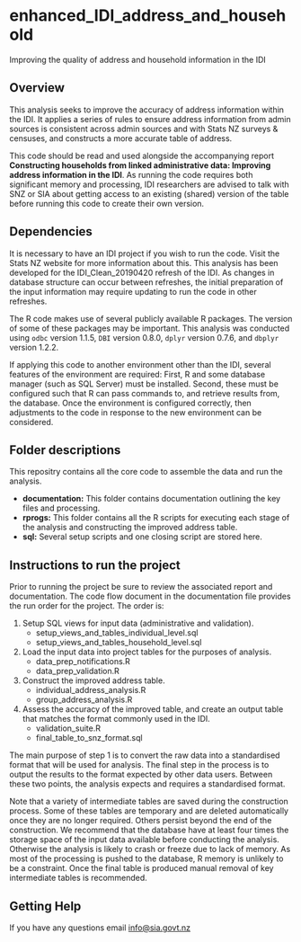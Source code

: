 # enhanced_IDI_address_and_household
Improving the quality of address and household information in the IDI

## Overview
This analysis seeks to improve the accuracy of address information within the IDI. It applies a series of rules to ensure address information from admin sources is consistent across admin sources and with Stats NZ surveys & censuses, and constructs a more accurate table of address.

This code should be read and used alongside the accompanying report **Constructing households from linked administrative data: Improving address information in the IDI**. As running the code requires both significant memory and processing, IDI researchers are advised to talk with SNZ or SIA about getting access to an existing (shared) version of the table before running this code to create their own version.

## Dependencies
It is necessary to have an IDI project if you wish to run the code. Visit the Stats NZ website for more information about this. This analysis has been developed for the IDI_Clean_20190420 refresh of the IDI. As changes in database structure can occur between refreshes, the initial preparation of the input information may require updating to run the code in other refreshes.

The R code makes use of several publicly available R packages. The version of some of these packages may be important. This analysis was conducted using `odbc` version 1.1.5, `DBI` version 0.8.0, `dplyr` version 0.7.6, and `dbplyr` version 1.2.2.

If applying this code to another environment other than the IDI, several features of the environment are required: First, R and some database manager (such as SQL Server) must be installed. Second, these must be configured such that R can pass commands to, and retrieve results from, the database. Once the environment is configured correctly, then adjustments to the code in response to the new environment can be considered.

## Folder descriptions
This repositry contains all the core code to assemble the data and run the analysis.

* **documentation:** This folder contains documentation outlining the key files and processing.
* **rprogs:** This folder contains all the R scripts for executing each stage of the analysis and constructing the improved address table.
* **sql:** Several setup scripts and one closing script are stored here.

## Instructions to run the project

Prior to running the project be sure to review the associated report and documentation. The code flow document in the documentation file provides the run order for the project. The order is:

1. Setup SQL views for input data (administrative and validation).
	* setup_views_and_tables_individual_level.sql
	* setup_views_and_tables_household_level.sql
2. Load the input data into project tables for the purposes of analysis.
	* data_prep_notifications.R
	* data_prep_validation.R
3. Construct the improved address table.
	* individual_address_analysis.R
	* group_address_analysis.R
4. Assess the accuracy of the improved table, and create an output table that matches the format commonly used in the IDI.
	* validation_suite.R
	* final_table_to_snz_format.sql

The main purpose of step 1 is to convert the raw data into a standardised format that will be used for analysis. The final step in the process is to output the results to the format expected by other data users. Between these two points, the analysis expects and requires a standardised format.

Note that a variety of intermediate tables are saved during the construction process. Some of these tables are temporary and are deleted automatically once they are no longer required. Others persist beyond the end of the construction. We recommend that the database have at least four times the storage space of the input data available before conducting the analysis. Otherwise the analysis is likely to crash or freeze due to lack of memory. As most of the processing is pushed to the database, R memory is unlikely to be a constraint. Once the final table is produced manual removal of key intermediate tables is recommended.

## Getting Help
If you have any questions email info@sia.govt.nz

